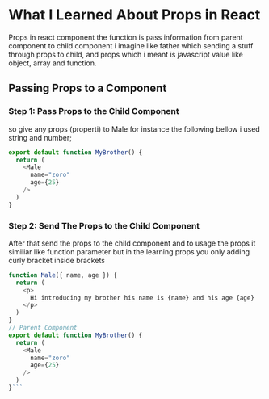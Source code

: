 # What I Learned About Props in React 
   Props in react component the function is pass information from parent component to child component i imagine like father which sending a stuff through props to child, and props which i meant is javascript value like object, array and function.

## Passing Props to a Component

### Step 1: Pass Props to the Child Component
so give any props (properti) to Male for instance the following bellow i used string and number;

``` js // Parent Component
export default function MyBrother() {
  return (
    <Male
      name="zoro"
      age={25}
    />
  )
}
```
### Step 2: Send The Props to the Child Component
After that send the props to the child component and to usage the props it similiar like function parameter but in the learning props you only adding curly bracket inside brackets

``` js // Child Component
function Male({ name, age }) {
  return (
    <p>
      Hi introducing my brother his name is {name} and his age {age}
    </p>
  )
}
// Parent Component
export default function MyBrother() {
  return (
    <Male
      name="zoro"
      age={25}
    />
  )
}```

